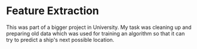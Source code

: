 # Feature Extraction
This was part of a bigger project in University. My task was cleaning up and preparing old data which was used for 
training an algorithm so that it can try to predict a ship's next possible location. 
